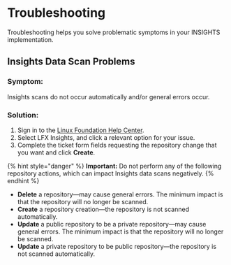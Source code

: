 # Troubleshooting

Troubleshooting helps you solve problematic symptoms in your INSIGHTS implementation.

## Insights Data Scan Problems <a id="DevAnalyticsTroubleshooting-DevAnalyticsDataScanProblems"></a>

### Symptom: <a id="DevAnalyticsTroubleshooting-Symptom:"></a>

Insights scans do not occur automatically and/or general errors occur.

### Solution: <a id="DevAnalyticsTroubleshooting-Solution:"></a>

1. Sign in to the [Linux Foundation Help Center](https://jira.linuxfoundation.org/servicedesk/customer/portal/4).
2. Select LFX Insights, and click a relevant option for your issue.
3. Complete the ticket form fields requesting the repository change that you want and click **Create**.

{% hint style="danger" %}
**Important:** Do not perform any of the following repository actions, which can impact Insights data scans negatively.
{% endhint %}

* **Delete** a repository—may cause general errors. The minimum impact is that the repository will no longer be scanned.
* **Create** a repository creation—the repository is not scanned automatically.
* **Update** a public repository to be a private repository—may cause general errors. The minimum impact is that the repository will no longer be scanned.
* **Update** a private repository to be public repository—the repository is not scanned automatically.

